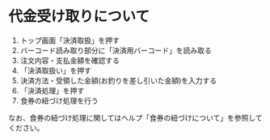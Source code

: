 # 代金受け取りについて

1. トップ画面「決済取扱」を押す
2. バーコード読み取り部分に「決済用バーコード」を読み取る
3. 注文内容・支払金額を確認する
4. 「決済取扱い」を押す
5. 決済方法・受領した金額(お釣りを差し引いた金額)を入力する
6. 「決済処理」を押す
7. 食券の紐づけ処理を行う

なお、食券の紐づけ処理に関してはヘルプ「食券の紐づけについて」を参照してください。